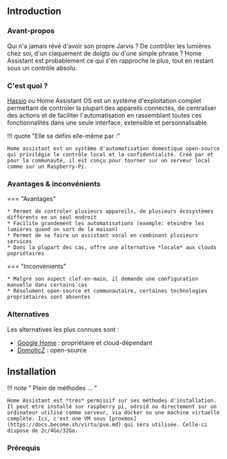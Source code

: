## Introduction

### Avant-propos

Qui n'a jamais rêvé d'avoir son propre Jarvis ? De contrôler les lumières chez soi, d'un claquement de doigts ou d'une simple phrase ? Home Assistant est probablement ce qui s'en rapproche le plus, tout en restant sous un contrôle absolu.

### C'est quoi ?

[Hassio](https://www.home-assistant.io/) ou Home Assistant OS est un système d'exploitation complet permettant de controler la plupart des appareils connectés, de centraliser des actions et de faciliter l'automatisation en rassemblant toutes ces fonctionnalités dans une seule interface, extensible et personnalisable.

!!! quote "Elle se défini elle-même par :"

    Home assistant est un système d'automatisation domestique open-source qui privilégie le contrôle local et la confidentialité. Créé par et pour la communauté, il est conçu pour tourner sur un serveur local comme sur un Raspberry-Pi.

### Avantages & inconvénients

=== "Avantages"

    * Permet de controler plusieurs appareils, de plusieurs écosystèmes différents en un seul endroit
    * Facilite grandement les automatisations (exemple: éteindre les lumières quand on sort de la maison)
    * Permet de se faire un assistant vocal en combinant plusieurs services
    * Dans la plupart des cas, offre une alternative *locale* aux clouds popriétaires

=== "Inconvénients"

    * Malgré son aspect clef-en-main, il demande une configuration manuelle dans certains cas
    * Résolument open-source et communautaire, certaines technologies propriétaires sont absentes

### Alternatives

Les alternatives les plus connues sont :

- [Google Home](https://home.google.com/intl/fr_fr/welcome/) : propriétaire et cloud-dépendant
- [DomoticZ](https://www.domoticz.com/) : open-source
 

## Installation

!!! note " Plein de méthodes ... "

    Home Assistant est *très* permissif sur ses méthodes d'installation. Il peut etre installé sur raspberry pi, odroid ou directement sur un ordinateur utilisé comme serveur, via docker ou une machine virtuelle complète. Ici, c'est une VM sous [proxmox](https://docs.become.sh/virtu/pve.md) qui sera utilisée. Celle-ci dispose de 2c/4Go/32Go.
    

### Prérequis

